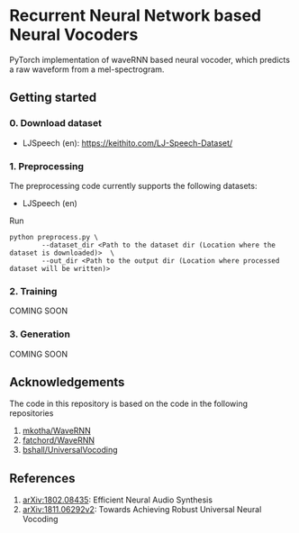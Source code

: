 # Recurrent Neural Network based Neural Vocoders

PyTorch implementation of waveRNN based neural vocoder, which predicts a raw waveform from a mel-spectrogram. 

## Getting started
### 0. Download dataset

- LJSpeech (en): https://keithito.com/LJ-Speech-Dataset/

### 1. Preprocessing
The preprocessing code currently supports the following datasets:
- LJSpeech (en)

Run
```
python preprocess.py \
        --dataset_dir <Path to the dataset dir (Location where the dataset is downloaded)>  \
        --out_dir <Path to the output dir (Location where processed dataset will be written)>
```

### 2. Training

COMING SOON
### 3. Generation

COMING SOON

## Acknowledgements

The code in this repository is based on the code in the following repositories
1. [mkotha/WaveRNN](https://github.com/mkotha/WaveRNN)
2. [fatchord/WaveRNN](https://github.com/fatchord/WaveRNN)
3. [bshall/UniversalVocoding](https://github.com/bshall/UniversalVocoding)

## References

1. [arXiv:1802.08435](https://arxiv.org/pdf/1802.08435.pdf): Efficient Neural Audio Synthesis
2. [arXiv:1811.06292v2](https://arxiv.org/pdf/1811.06292.pdf): Towards Achieving Robust Universal Neural Vocoding
